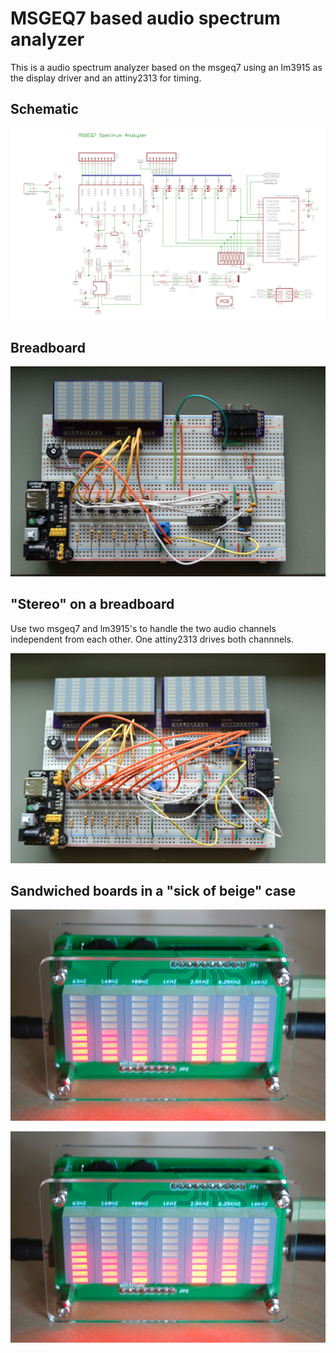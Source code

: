 # MSGEQ7 based audio spectrum analyzer

This is a audio spectrum analyzer based on the msgeq7 using an lm3915 as the display driver and an attiny2313 for timing.

## Schematic

<p align="center">
  <img src="images/schematic.png" alt="schematic"/>
</p>

## Breadboard

<p align="center">
  <img src="images/mono-breadboard-medium.jpg" alt="mono on a breadboard"/>
</p>

## "Stereo" on a breadboard

Use two msgeq7 and lm3915's to handle the two audio channels independent from each other. One attiny2313 drives both channnels.

<p align="center">
  <img src="images/stereo-breadboard-medium.jpg" alt="stereo on a breadboard"/>
</p>

## Sandwiched boards in a "sick of beige" case

<p align="center">
  <img src="images/finished.jpg" alt="finished"/>
</p>

<p align="center">
  <img src="images/finished.jpg" alt="finished"/>
</p>

